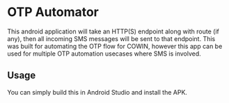 # OTP Automator
This android application will take an HTTP(S) endpoint along with route (if any), then all incoming SMS messages will be sent to that endpoint. This was built for automating the OTP flow for COWIN, however this app can be used for multiple OTP automation usecases where SMS is involved.

## Usage
You can simply build this in Android Studio and install the APK.
